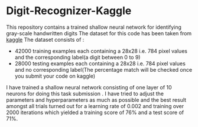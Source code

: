 # Digit-Recognizer-Kaggle

This repository contains a trained shallow neural network for identifying gray-scale handwritten digits
The dataset for this code has been taken from [kaggle](https://www.kaggle.com/c/digit-recognizer)
The dataset consists of :
- 42000 training examples each containing a 28x28 i.e. 784 pixel values and the corresponding label(a digit between 0 to 9)
- 28000 testing examples each containing a 28x28 i.e. 784 pixel values and no corresponding label(The percentage match will be checked once you submit your code on kaggle)

I have trained a shallow neural network consisting of one layer of 10 neurons for doing this task submission .
I have tried to adjust the parameters and hyperparameters as much as possible and the best result amongst all trials turned out for a learning rate of 0.002 and training over 2000 iterations which yielded a training score of 76% and a test score of 71%.

